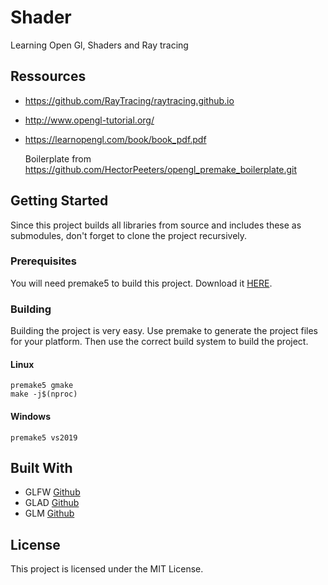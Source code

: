 # Shader

Learning Open Gl, Shaders and Ray tracing

## Ressources

- https://github.com/RayTracing/raytracing.github.io

- http://www.opengl-tutorial.org/

- https://learnopengl.com/book/book_pdf.pdf

  Boilerplate from https://github.com/HectorPeeters/opengl_premake_boilerplate.git

## Getting Started

Since this project builds all libraries from source and includes these as submodules, don't forget to clone the project recursively.

### Prerequisites

You will need premake5 to build this project. Download it [HERE](https://premake.github.io/download/html#v5).

### Building

Building the project is very easy. Use premake to generate the project files for your platform. Then use the correct build system to build the project.

#### Linux

```
premake5 gmake
make -j$(nproc)
```

#### Windows

```
premake5 vs2019
```

## Built With

- GLFW [Github](https://github.com/glfw/glfw)
- GLAD [Github](https://github.com/Dav1dde/glad)
- GLM [Github](https://github.com/g-truc/glm)

## License

This project is licensed under the MIT License.
